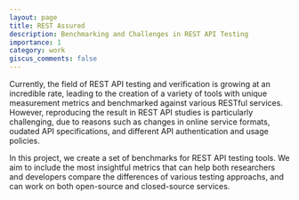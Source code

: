```yaml
---
layout: page
title: REST Assured
description: Benchmarking and Challenges in REST API Testing
importance: 1
category: work
giscus_comments: false
---
```


Currently, the field of REST API testing and verification is growing at an incredible rate, leading to the creation of a variety of tools with unique measurement metrics and benchmarked against various RESTful services. However, reproducing the result in REST API studies is particularly challenging, due to reasons such as changes in online service formats, oudated API specifications, and different API authentication and usage policies.

In this project, we create a set of benchmarks for REST API testing tools. We aim to include the most insightful metrics that can help both researchers and developers compare the differences of various testing approachs, and can work on both open-source and closed-source services.